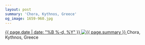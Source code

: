 ```yaml
---
layout: post
summary: 'Chora, Kythnos, Greece'
og_image: 1659-960.jpg
---
```


<p>
 <time>
  <a href="/1659">
   {{ page.date | date: "%B %-d, %Y" }}
  </a>
 </time>
 <a href="/1659">
  <img alt="{{ page.summary }}" sizes="(min-width: 700px) 50vw, calc(100vw - 2rem)" src="{{ site.assets_url }}/1659-480.jpg" srcset="{{ site.assets_url }}/1659-240.jpg 240w, {{ site.assets_url }}/1659-480.jpg 480w, {{ site.assets_url }}/1659-720.jpg 720w, {{ site.assets_url }}/1659-960.jpg 960w"/>
 </a>
 <span>
  Chora, Kythnos, Greece
 </span>
</p>
